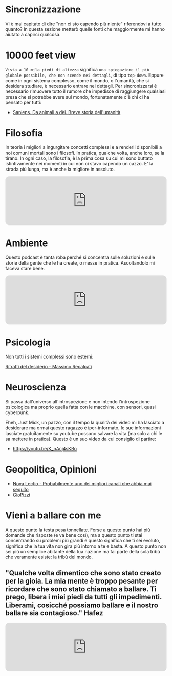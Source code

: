# Sincronizzazione

Vi è mai capitato di dire "non ci sto capendo più niente" riferendovi a tutto quanto?
In questa sezione metterò quelle fonti che maggiormente mi hanno aiutato a capirci qualcosa.

# 10000 feet view

`Vista a 10 mila piedi di altezza` significa `una spiegazione il più globale possibile, che non scende nei dettagli`, di tipo `top-down`. Eppure come in ogni sistema complesso, come il mondo, o l'umanità, che si desidera studiare, è necessario entrare nei dettagli. Per sincronizzarsi è necessario rimuovere tutto il rumore che impedisce di raggiungere qualsiasi presa che si potrebbe avere sul mondo, fortunatamente c'è chi ci ha pensato per tutti:

- [Sapiens. Da animali a dèi. Breve storia dell'umanità](https://it.wikipedia.org/wiki/Sapiens._Da_animali_a_d%C3%A8i._Breve_storia_dell%27umanit%C3%A0)

# Filosofia

In teoria i migliori a ingurgitare concetti complessi e a renderli disponibili a noi comuni mortali sono i filosofi. In pratica, qualche volta, anche loro, se la tirano. In ogni caso, la filosofia, è la prima cosa su cui mi sono buttato istintivamente nei momenti in cui non ci stavo capendo un cazzo. E' la strada più lunga, ma è anche la migliore in assoluto.

<iframe style="border-radius:12px" src="https://open.spotify.com/embed/show/7gGbDkQCwkMK9f7V4zOYWe?utm_source=generator" width="100%" height="152" frameBorder="0" allowfullscreen="" allow="autoplay; clipboard-write; encrypted-media; fullscreen; picture-in-picture" loading="lazy"></iframe>

# Ambiente

Questo podcast è tanta roba perché si concentra sulle soluzioni e sulle storie della gente che le ha create, o messe in pratica. Ascoltandolo mi faceva stare bene.

<iframe style="border-radius:12px" src="https://open.spotify.com/embed/show/30pifsNr3VrHMDf3ZQbfn3?utm_source=generator&theme=0" width="100%" height="152" frameBorder="0" allowfullscreen="" allow="autoplay; clipboard-write; encrypted-media; fullscreen; picture-in-picture" loading="lazy"></iframe>

# Psicologia

Non tutti i sistemi complessi sono esterni:

[Ritratti del desiderio - Massimo Recalcati](https://www.goodreads.com/book/show/44536981-ritratti-del-desiderio)

# Neuroscienza

Si passa dall'universo all'introspezione e non intendo l'introspezione psicologica ma proprio quella fatta con le macchine, con sensori, quasi cyberpunk.

Eheh, Just Mick, un pazzo, con il tempo la qualità dei video mi ha lasciato a desiderare ma ormai questo ragazzo è iper-informato, le sue informazioni lasciate gratuitamente su youtube possono salvare la vita (ma solo a chi le sa mettere in pratica). Questo è un suo video da cui consiglio di partire:

- <https://youtu.be/K_nAcj4sKBo>

# Geopolitica, Opinioni

- [Nova Lectio - Probabilmente uno dei migliori canali che abbia mai seguito](https://www.youtube.com/@NovaLectio)
- [GioPizzi](https://www.youtube.com/@GioPizzi)

# Vieni a ballare con me

A questo punto la testa pesa tonnellate. Forse a questo punto hai più domande che risposte (e va bene così), ma a questo punto ti stai concentrando su problemi più grandi e questo significa che ti sei evoluto, significa che la tua vita non gira più intorno a te e basta. A questo punto non sei più un semplice abitante della tua nazione ma fai parte della sola tribù che veramente esiste: la tribù del mondo.

## "Qualche volta dimentico che sono stato creato per la gioia. La mia mente è troppo pesante per ricordare che sono stato chiamato a ballare. Ti prego, libera i miei piedi da tutti gli impedimenti. Liberami, cosicché possiamo ballare e il nostro ballare sia contagioso." Hafez

<iframe style="border-radius:12px" src="https://open.spotify.com/embed/show/0XuXGFKCRTUufyRyEdEF6c?utm_source=generator" width="100%" height="152" frameBorder="0" allowfullscreen="" allow="autoplay; clipboard-write; encrypted-media; fullscreen; picture-in-picture" loading="lazy"></iframe>
